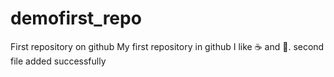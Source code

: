 # demofirst_repo
First repository on github 
My first repository in github
I like :coffee: and :dancer:.
second file added successfully
